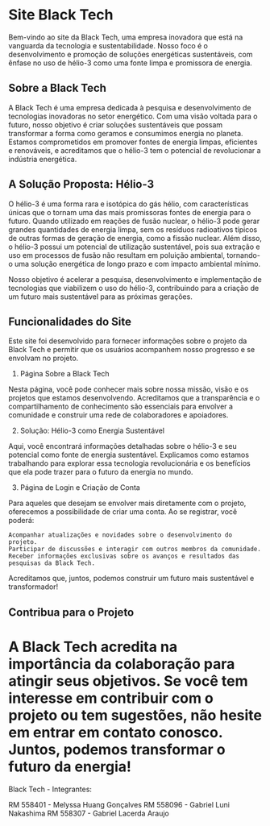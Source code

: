 # **Site Black Tech**

Bem-vindo ao site da Black Tech, uma empresa inovadora que está na vanguarda da tecnologia e sustentabilidade. Nosso foco é o desenvolvimento e promoção de soluções energéticas sustentáveis, com ênfase no uso de hélio-3 como uma fonte limpa e promissora de energia.

## **Sobre a Black Tech**

A Black Tech é uma empresa dedicada à pesquisa e desenvolvimento de tecnologias inovadoras no setor energético. Com uma visão voltada para o futuro, nosso objetivo é criar soluções sustentáveis que possam transformar a forma como geramos e consumimos energia no planeta. Estamos comprometidos em promover fontes de energia limpas, eficientes e renováveis, e acreditamos que o hélio-3 tem o potencial de revolucionar a indústria energética.

## **A Solução Proposta: Hélio-3**

O hélio-3 é uma forma rara e isotópica do gás hélio, com características únicas que o tornam uma das mais promissoras fontes de energia para o futuro. Quando utilizado em reações de fusão nuclear, o hélio-3 pode gerar grandes quantidades de energia limpa, sem os resíduos radioativos típicos de outras formas de geração de energia, como a fissão nuclear. Além disso, o hélio-3 possui um potencial de utilização sustentável, pois sua extração e uso em processos de fusão não resultam em poluição ambiental, tornando-o uma solução energética de longo prazo e com impacto ambiental mínimo.

Nosso objetivo é acelerar a pesquisa, desenvolvimento e implementação de tecnologias que viabilizem o uso do hélio-3, contribuindo para a criação de um futuro mais sustentável para as próximas gerações.

## **Funcionalidades do Site**

Este site foi desenvolvido para fornecer informações sobre o projeto da Black Tech e permitir que os usuários acompanhem nosso progresso e se envolvam no projeto.

1. Página Sobre a Black Tech

Nesta página, você pode conhecer mais sobre nossa missão, visão e os projetos que estamos desenvolvendo. Acreditamos que a transparência e o compartilhamento de conhecimento são essenciais para envolver a comunidade e construir uma rede de colaboradores e apoiadores.

2. Solução: Hélio-3 como Energia Sustentável

Aqui, você encontrará informações detalhadas sobre o hélio-3 e seu potencial como fonte de energia sustentável. Explicamos como estamos trabalhando para explorar essa tecnologia revolucionária e os benefícios que ela pode trazer para o futuro da energia no mundo.

3. Página de Login e Criação de Conta

Para aqueles que desejam se envolver mais diretamente com o projeto, oferecemos a possibilidade de criar uma conta. Ao se registrar, você poderá:

    Acompanhar atualizações e novidades sobre o desenvolvimento do projeto.
    Participar de discussões e interagir com outros membros da comunidade.
    Receber informações exclusivas sobre os avanços e resultados das pesquisas da Black Tech.

Acreditamos que, juntos, podemos construir um futuro mais sustentável e transformador!

## **Contribua para o Projeto**

A Black Tech acredita na importância da colaboração para atingir seus objetivos. Se você tem interesse em contribuir com o projeto ou tem sugestões, não hesite em entrar em contato conosco. Juntos, podemos transformar o futuro da energia!
=======
Black Tech - Integrantes:

RM 558401 - Melyssa Huang Gonçalves
RM 558096 - Gabriel Luni Nakashima
RM 558307 - Gabriel Lacerda Araujo

